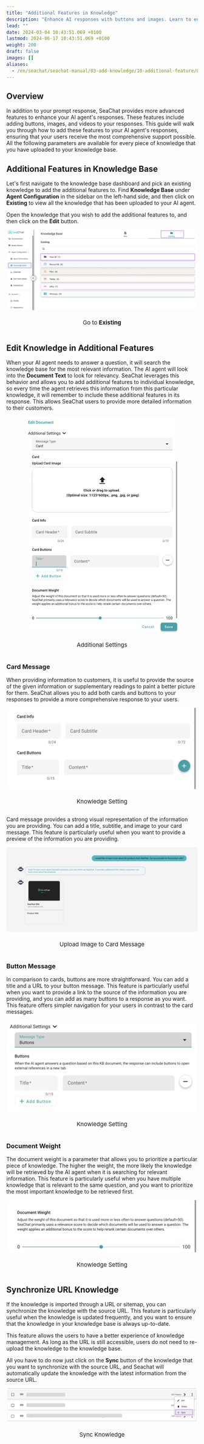 ```yaml
---
title: "Additional Features in Knowledge"
description: "Enhance AI responses with buttons and images. Learn to edit entries, prioritize info, and sync content."
lead: ""
date: 2024-03-04 10:43:51.069 +0100
lastmod: 2024-06-17 10:43:51.069 +0100
weight: 200
draft: false
images: []
aliases:
  - /en/seachat/seachat-manual/03-add-knowledge/10-additional-feature/01-additional-features-in-kb
---
```


## Overview

In addition to your prompt response, SeaChat provides more advanced features to enhance your AI agent's responses. These features include adding buttons, images, and videos to your responses. This guide will walk you through how to add these features to your AI agent's responses, ensuring that your users receive the most comprehensive support possible. All the following parameters are available for every piece of knowledge that you have uploaded to your knowledge base.

## Additional Features in Knowledge Base

Let's first navigate to the knowledge base dashboard and pick an existing knowledge to add the additional features to. Find **Knowledge Base** under **Agent Configuration** in the sidebar on the left-hand side, and then click on **Existing** to view all the knowledge that has been uploaded to your AI agent.

Open the knowledge that you wish to add the additional features to, and then click on the **Edit** button.

<div id="additional-setting-ui" style="display: flex; flex-direction: column; align-items: center;">
<div style="width: 100%; text-align: center; display: flex; flex-direction: column; align-items: center; justify-item: center">
    <a href="/images/seachat/en/knowledge-advanced-features/knowledge-additional-features/kb-dashboard.png" target="_blank">
    <img width="100%" style="border-radius: 0.4rem; cursor: zoom-in;" src="/images/seachat/en/knowledge-advanced-features/knowledge-additional-features/kb-dashboard.png" alt="image showcasing how to write an agent description">
    </a>
</div>
    <p style="margin-top: 20px; font-size: 15px">Go to <strong>Existing</strong></p>
</div>

## Edit Knowledge in Additional Features

When your AI agent needs to answer a question, it will search the knowledge base for the most relevant information. The AI agent will look into the **Document Text** to look for relevancy. SeaChat leverages this behavior and allows you to add additional features to individual knowledge, so every time the agent retrieves this information from this particular knowledge, it will remember to include these additional features in its response. This allows SeaChat users to provide more detailed information to their customers.

<div id="additional-setting-ui" style="display: flex; flex-direction: column; align-items: center;">
<div style="width: 100%; text-align: center; display: flex; flex-direction: column; align-items: center; justify-item: center">
    <a href="/images/seachat/en/knowledge-advanced-features/knowledge-additional-features/additional-settings.png   " target="_blank">
    <img width="80%" style="border-radius: 0.4rem; cursor: zoom-in;" src="/images/seachat/en/knowledge-advanced-features/knowledge-additional-features/additional-settings.png" alt="image showcasing how to write an agent description">
    </a>
</div>
    <p style="margin-top: 20px; font-size: 15px">Additional Settings</p>
</div>

### Card Message

When providing information to customers, it is useful to provide the source of the given information or supplementary readings to paint a better picture for them. SeaChat allows you to add both cards and buttons to your responses to provide a more comprehensive response to your users.

<div id="additional-setting-ui" style="display: flex; flex-direction: column; align-items: center;">
<div style="width: 100%; text-align: center; display: flex; flex-direction: column; align-items: center; justify-item: center">
    <a href="/images/seachat/en/knowledge-advanced-features/knowledge-additional-features/card-info.png" target="_blank">
    <img width="100%" style="border-radius: 0.4rem; cursor: zoom-in;" src="/images/seachat/en/knowledge-advanced-features/knowledge-additional-features/card-info.png" alt="image showcasing how to write an agent description">
    </a>
</div>
    <p style="margin-top: 20px; font-size: 15px">Knowledge Setting</p>
</div>

Card message provides a strong visual representation of the information you are providing. You can add a title, subtitle, and image to your card message. This feature is particularly useful when you want to provide a preview of the information you are providing.

<div id="additional-setting-ui" style="display: flex; flex-direction: column; align-items: center;">
<div style="width: 100%; text-align: center; display: flex; flex-direction: column; align-items: center; justify-item: center">
    <a href="/images/seachat/en/knowledge-advanced-features/knowledge-additional-features/card-msg.png" target="_blank">
    <img width="100%" style="border-radius: 0.4rem; cursor: zoom-in;" src="/images/seachat/en/knowledge-advanced-features/knowledge-additional-features/card-msg.png" alt="image showcasing how to write an agent description">
    </a>
</div>
    <p style="margin-top: 20px; font-size: 15px">Upload Image to Card Message</p>
</div>

### Button Message

In comparison to cards, buttons are more straightforward. You can add a title and a URL to your button message. This feature is particularly useful when you want to provide a link to the source of the information you are providing, and you can add as many buttons to a response as you want. This feature offers simpler navigation for your users in contrast to the card messages.

<div id="additional-setting-ui" style="display: flex; flex-direction: column; align-items: center;">
<div style="width: 100%; text-align: center; display: flex; flex-direction: column; align-items: center; justify-item: center">
    <a href="/images/seachat/en/knowledge-advanced-features/knowledge-additional-features/btn-msg.png" target="_blank">
    <img width="100%" style="border-radius: 0.4rem; cursor: zoom-in;" src="/images/seachat/en/knowledge-advanced-features/knowledge-additional-features/btn-msg.png" alt="image showcasing how to write an agent description">
    </a>
</div>
    <p style="margin-top: 20px; font-size: 15px">Knowledge Setting</p>
</div>

### Document Weight

The document weight is a parameter that allows you to prioritize a particular piece of knowledge. The higher the weight, the more likely the knowledge will be retrieved by the AI agent when it is searching for relevant information. This feature is particularly useful when you have multiple knowledge that is relevant to the same question, and you want to prioritize the most important knowledge to be retrieved first.

<div id="additional-setting-ui" style="display: flex; flex-direction: column; align-items: center;">
<div style="width: 100%; text-align: center; display: flex; flex-direction: column; align-items: center; justify-item: center">
    <a href="/images/seachat/en/knowledge-advanced-features/knowledge-additional-features/doc-weight.png" target="_blank">
    <img width="100%" style="border-radius: 0.4rem; cursor: zoom-in;" src="/images/seachat/en/knowledge-advanced-features/knowledge-additional-features/doc-weight.png" alt="image showcasing how to write an agent description">
    </a>
</div>
    <p style="margin-top: 20px; font-size: 15px">Knowledge Setting</p>
</div>

## Synchronize URL Knowledge

If the knowledge is imported through a URL or sitemap, you can synchronize the knowledge with the source URL. This feature is particularly useful when the knowledge is updated frequently, and you want to ensure that the knowledge in your knowledge base is always up-to-date. 

This feature allows the users to have a better experience of knowledge management. As long as the URL is still accessible, users do not need to re-upload the knowledge to the knowledge base.  

All you have to do now just click on the **Sync** button of the knowledge that you want to synchronize with the source URL, and Seachat will automatically update the knowledge with the latest information from the source URL.

<div id="additional-setting-ui" style="display: flex; flex-direction: column; align-items: center;">
<div style="width: 100%; text-align: center; display: flex; flex-direction: column; align-items: center; justify-item: center">
    <a href="/images/seachat/en/knowledge-advanced-features/knowledge-additional-features/sync-button.png" target="_blank">
    <img width="100%" style="border-radius: 0.4rem; cursor: zoom-in;" src="/images/seachat/en/knowledge-advanced-features/knowledge-additional-features/sync-button.png" alt="">
    </a>
</div>
    <p style="margin-top: 20px; font-size: 15px">Sync Knowledge</p>
</div>
